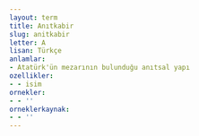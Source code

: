 ```yaml
---
layout: term
title: Anıtkabir
slug: anitkabir
letter: A
lisan: Türkçe
anlamlar:
- Atatürk'ün mezarının bulunduğu anıtsal yapı
ozellikler:
- - isim
ornekler:
- - ''
orneklerkaynak:
- - ''
---
```

